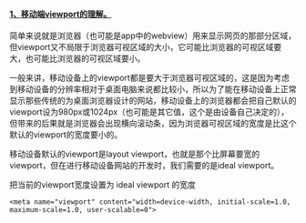 
#### [1、移动端viewport的理解。](https://www.cnblogs.com/2050/p/3877280.html)

  简单来说就是浏览器（也可能是app中的webview）用来显示网页的那部分区域，但viewport又不局限于浏览器可视区域的大小，它可能比浏览器的可视区域要大，也可能比浏览器的可视区域要小。
  
  一般来讲，移动设备上的viewport都是要大于浏览器可视区域的，这是因为考虑到移动设备的分辨率相对于桌面电脑来说都比较小，所以为了能在移动设备上正常显示那些传统的为桌面浏览器设计的网站，移动设备上的浏览器都会把自己默认的viewport设为980px或1024px（也可能是其它值，这个是由设备自己决定的），但带来的后果就是浏览器会出现横向滚动条，因为浏览器可视区域的宽度是比这个默认的viewport的宽度要小的。
  
   移动设备默认的viewport是layout viewport，也就是那个比屏幕要宽的viewport，但在进行移动设备网站的开发时，我们需要的是ideal viewport。
   
   把当前的viewport宽度设置为 ideal viewport 的宽度
 ```
 <meta name="viewport" content="width=device-width, initial-scale=1.0, maximum-scale=1.0, user-scalable=0">
 ```
  


